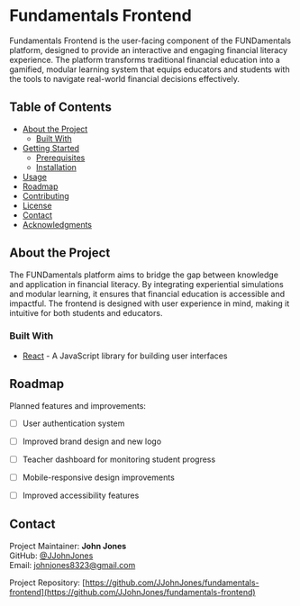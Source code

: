 # Fundamentals Frontend

Fundamentals Frontend is the user-facing component of the FUNDamentals platform, designed to provide an interactive and engaging financial literacy experience. The platform transforms traditional financial education into a gamified, modular learning system that equips educators and students with the tools to navigate real-world financial decisions effectively.

## Table of Contents

- [About the Project](#about-the-project)
  - [Built With](#built-with)
- [Getting Started](#getting-started)
  - [Prerequisites](#prerequisites)
  - [Installation](#installation)
- [Usage](#usage)
- [Roadmap](#roadmap)
- [Contributing](#contributing)
- [License](#license)
- [Contact](#contact)
- [Acknowledgments](#acknowledgments)

## About the Project

The FUNDamentals platform aims to bridge the gap between knowledge and application in financial literacy. By integrating experiential simulations and modular learning, it ensures that financial education is accessible and impactful. The frontend is designed with user experience in mind, making it intuitive for both students and educators.

### Built With

- [React](https://reactjs.org/) - A JavaScript library for building user interfaces


## Roadmap

Planned features and improvements:

- [ ] User authentication system
- [ ] Improved brand design and new logo
- [ ] Teacher dashboard for monitoring student progress
- [ ] Mobile-responsive design improvements
- [ ] Improved accessibility features


## Contact

Project Maintainer: **John Jones**  
GitHub: [@JJohnJones](https://github.com/JJohnJones)  
Email: johnjones8323@gmail.com

Project Repository: [https://github.com/JJohnJones/fundamentals-frontend](https://github.com/JJohnJones/fundamentals-frontend)



